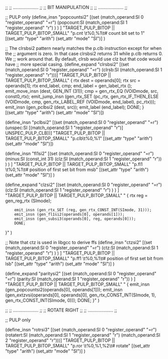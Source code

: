 ;;
;;  ....................
;;
;;	BIT MANIPULATION
;;
;;  ....................
;;

;; PULP only
(define_insn "popcountsi2"
  [(set (match_operand:SI 0 "register_operand" "=r")
        (popcount:SI (match_operand:SI 1 "register_operand" "r")
        )
   )
  ]
"TARGET_PULP_BITOP || TARGET_PULP_BITOP_SMALL"
"p.cnt \t%0,%1\t# count bit set to 1"
[(set_attr "type" "arith")
 (set_attr "mode" "SI")]
)

;; The clrsbsi2 pattern nearly matches the p.clb instruction except for when the
;; argument is zero. In that case clrsbsi2 returns 31 while p.clb returns 0. We
;; work around that. By default, clrsb would use clz but that code would have
;; more special casing.
(define_expand "clrsbsi2"
  [(set (match_operand:SI 0 "register_operand" "=r")
        (clrsb:SI (match_operand:SI 1 "register_operand" "r")))]
  "TARGET_PULP_BITOP || TARGET_PULP_BITOP_SMALL"
{
  rtx dest = operands[0];
  rtx src = operands[1];
  rtx end_label, cmp;
  end_label = gen_label_rtx ();
  emit_move_insn (dest, GEN_INT (31));
  cmp = gen_rtx_EQ (VOIDmode, src, const0_rtx);
  emit_jump_insn (gen_rtx_SET (pc_rtx,
			       gen_rtx_IF_THEN_ELSE (VOIDmode,
				 cmp,
				 gen_rtx_LABEL_REF (VOIDmode, end_label),
				 pc_rtx)));
  emit_insn (gen_pclbsi2 (dest, src));
  emit_label (end_label);
  DONE;
}
  [(set_attr "type" "arith")
   (set_attr "mode" "SI")])

(define_insn "pclbsi2"
  [(set (match_operand:SI 0 "register_operand" "=r")
        (unspec:SI [(match_operand:SI 1 "register_operand" "r")] UNSPEC_PULP_CLB))]
  "TARGET_PULP_BITOP || TARGET_PULP_BITOP_SMALL"
  "p.clb\t%0,%1"
  [(set_attr "type" "arith")
   (set_attr "mode" "SI")])

(define_insn "fl1si2"
  [(set (match_operand:SI 0 "register_operand" "=r")
        (minus:SI (const_int 31)
                  (clz:SI (match_operand:SI 1 "register_operand" "r"))
        )
   )
  ]
"TARGET_PULP_BITOP || TARGET_PULP_BITOP_SMALL"
"p.fl1 \t%0,%1\t# position of first set bit from msb"
[(set_attr "type" "arith")
 (set_attr "mode" "SI")]
)


(define_expand "clzsi2"
  [(set (match_operand:SI 0 "register_operand" "=r")
        (clz:SI (match_operand:SI 1 "register_operand" "r")
        )
   )
  ]
"TARGET_PULP_BITOP || TARGET_PULP_BITOP_SMALL"
"
{
        rtx reg = gen_reg_rtx (SImode);

        emit_insn (gen_rtx_SET (reg, gen_rtx_CONST_INT(SImode, 31)));
        emit_insn (gen_fl1si2(operands[0], operands[1]));
        emit_insn (gen_subsi3(operands[0], reg, operands[0]));
        DONE;
}"
)

;; Note that ctz is used in libgcc to derive ffs
(define_insn "ctzsi2"
  [(set (match_operand:SI 0 "register_operand" "=r")
        (ctz:SI (match_operand:SI 1 "register_operand" "r")
        )
   )
  ]
"TARGET_PULP_BITOP || TARGET_PULP_BITOP_SMALL"
"p.ff1 \t%0,%1\t# position of first set bit from lsb"
[(set_attr "type" "arith")
 (set_attr "mode" "SI")]
)

(define_expand "paritysi2"
  [(set (match_operand:SI 0 "register_operand" "=r")
        (parity:SI (match_operand:SI 1 "register_operand" "r"))
   )
  ]
"TARGET_PULP_BITOP || TARGET_PULP_BITOP_SMALL"
"
{
        emit_insn (gen_popcountsi2(operands[0], operands[1]));
        emit_insn (gen_extzvsi(operands[0], operands[0], gen_rtx_CONST_INT(SImode, 1), gen_rtx_CONST_INT(SImode, 0)));
        DONE;
}"
)

;;
;;  ....................
;;
;;	ROTATE RIGHT
;;
;;  ....................
;;

;; PULP only

(define_insn "rotrsi3"
  [(set (match_operand:SI 0 "register_operand" "=r")
        (rotatert:SI (match_operand:SI 1 "register_operand" "r")
                     (match_operand:SI 2 "register_operand" "r")))]
  "TARGET_PULP_BITOP || TARGET_PULP_BITOP_SMALL"
  "p.ror \t%0,%1,%2\t# rotate"
[(set_attr "type" "arith")
 (set_attr "mode" "SI")]
)

